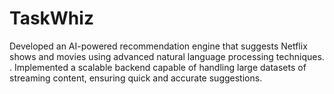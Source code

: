 # TaskWhiz
Developed an AI-powered recommendation engine that suggests Netflix shows and movies using advanced natural language processing techniques. .    Implemented a scalable backend capable of handling large datasets of streaming content, ensuring quick and accurate suggestions.
